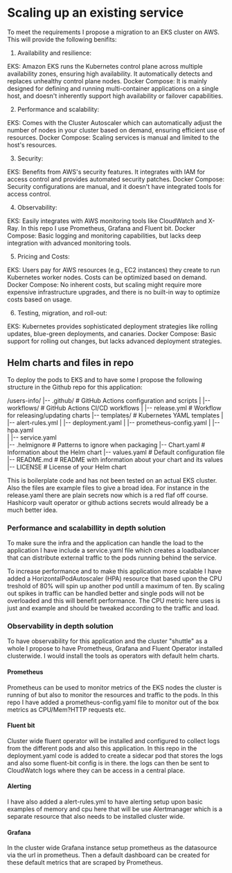 # Scaling up an existing service
To meet the requirements I propose a migration to an EKS cluster on AWS. This will provide the following benifits:

1. Availability and resilience:

EKS: Amazon EKS runs the Kubernetes control plane across multiple availability zones, ensuring high availability. It automatically detects and replaces unhealthy control plane nodes.
Docker Compose: It is mainly designed for defining and running multi-container applications on a single host, and doesn't inherently support high availability or failover capabilities.

2. Performance and scalability:

EKS: Comes with the Cluster Autoscaler which can automatically adjust the number of nodes in your cluster based on demand, ensuring efficient use of resources.
Docker Compose: Scaling services is manual and limited to the host's resources.

3. Security:

EKS: Benefits from AWS's security features. It integrates with IAM for access control and provides automated security patches.
Docker Compose: Security configurations are manual, and it doesn't have integrated tools for access control.

4. Observability:

EKS: Easily integrates with AWS monitoring tools like CloudWatch and X-Ray. In this repo I use Prometheus, Grafana and Fluent bit.
Docker Compose: Basic logging and monitoring capabilities, but lacks deep integration with advanced monitoring tools.

5. Pricing and Costs:

EKS: Users pay for AWS resources (e.g., EC2 instances) they create to run Kubernetes worker nodes. Costs can be optimized based on demand.
Docker Compose: No inherent costs, but scaling might require more expensive infrastructure upgrades, and there is no built-in way to optimize costs based on usage.

6. Testing, migration, and roll-out:

EKS: Kubernetes provides sophisticated deployment strategies like rolling updates, blue-green deployments, and canaries.
Docker Compose: Basic support for rolling out changes, but lacks advanced deployment strategies.

## Helm charts and files in repo
To deploy the pods to EKS and to have some I propose the following structure in the Github repo for this application:

 /users-info/
|-- .github/                # GitHub Actions configuration and scripts
|   |-- workflows/         # GitHub Actions CI/CD workflows
|       |-- release.yml    # Workflow for releasing/updating charts
|-- templates/             # Kubernetes YAML templates
|   |-- alert-rules.yml
|   |-- deployment.yaml
|   |-- prometheus-config.yaml
|   |-- hpa.yaml        
|   |-- service.yaml       
|-- .helmignore            # Patterns to ignore when packaging
|-- Chart.yaml             # Information about the Helm chart
|-- values.yaml            # Default configuration file 
|-- README.md              # README with information about your chart and its values
|-- LICENSE                # License of your Helm chart

This is boilerplate code and has not been tested on an actual EKS cluster. Also the files are example files to give a broad idea. For instance in the release.yaml there are plain secrets now which is a red flaf off course. Hashicorp vault operator or github actions secrets would allready be a much better idea.

### Performance and scalabillity in depth solution
To make sure the infra and the application can handle the load to the application I have include a service.yaml file which creates a loadbalancer that can distribute external traffic to the pods running behind the service.

To increase performance and to make this application more scalable I have added a HorizontalPodAutoscaler (HPA) resource that based upon the CPU treshold of 80% will spin up another pod untill a maximum of ten. By scaling out spikes in traffic can be handled better and single pods will not be overloaded and this will benefit performance. The CPU metric here uses is just and example and should be tweaked according to the traffic and load.

### Observability in depth solution
To have observability for this application and the cluster "shuttle" as a whole I propose to have Prometheus, Grafana and Fluent Operator installed clusterwide. I would install the tools as operators with default helm charts. 

#### Prometheus
Prometheus can be used to monitor metrics of the EKS nodes the cluster is running of but also to monitor the resources and traffic to the pods. In this repo I have added a prometheus-config.yaml file to monitor out of the box metrics as CPU/Mem?HTTP requests etc.

#### Fluent bit
Cluster wide fluent operator will be installed and configured to collect logs from the different pods and also this application. In this repo in the deployment.yaml code is added to create a sidecar pod that stores the logs and also some fluent-bit config is in there. the logs can then be sent to CloudWatch logs where they can be access in a central place. 

#### Alerting
I have also added a alert-rules.yml to have alerting setup upon basic examples of memory and cpu here that will be use Alertmanager which is a separate resource that also needs to be installed cluster wide.

#### Grafana
In the cluster wide Grafana instance setup prometheus as the datasource via the url in prometheus. Then a default dashboard can be created for these default metrics that are scraped by Prometheus. 